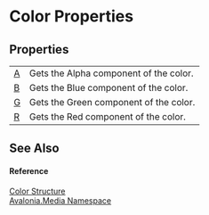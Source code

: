 # Color Properties




## Properties
<table>
<tr>
<td><a href="P_Avalonia_Media_Color_A">A</a></td>
<td>Gets the Alpha component of the color.</td>
</tr>
<tr>
<td><a href="P_Avalonia_Media_Color_B">B</a></td>
<td>Gets the Blue component of the color.</td>
</tr>
<tr>
<td><a href="P_Avalonia_Media_Color_G">G</a></td>
<td>Gets the Green component of the color.</td>
</tr>
<tr>
<td><a href="P_Avalonia_Media_Color_R">R</a></td>
<td>Gets the Red component of the color.</td>
</tr>
</table>

## See Also


#### Reference
<a href="T_Avalonia_Media_Color">Color Structure</a>  
<a href="N_Avalonia_Media">Avalonia.Media Namespace</a>  
